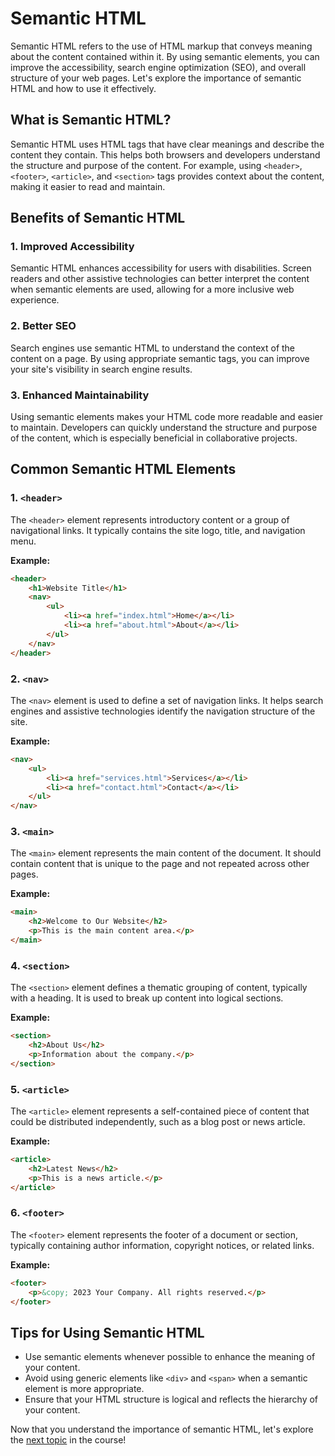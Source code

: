 # Semantic HTML

Semantic HTML refers to the use of HTML markup that conveys meaning about the content contained within it. By using semantic elements, you can improve the accessibility, search engine optimization (SEO), and overall structure of your web pages. Let's explore the importance of semantic HTML and how to use it effectively.

## What is Semantic HTML?

Semantic HTML uses HTML tags that have clear meanings and describe the content they contain. This helps both browsers and developers understand the structure and purpose of the content. For example, using `<header>`, `<footer>`, `<article>`, and `<section>` tags provides context about the content, making it easier to read and maintain.

## Benefits of Semantic HTML

### 1. Improved Accessibility
Semantic HTML enhances accessibility for users with disabilities. Screen readers and other assistive technologies can better interpret the content when semantic elements are used, allowing for a more inclusive web experience.

### 2. Better SEO
Search engines use semantic HTML to understand the context of the content on a page. By using appropriate semantic tags, you can improve your site's visibility in search engine results.

### 3. Enhanced Maintainability
Using semantic elements makes your HTML code more readable and easier to maintain. Developers can quickly understand the structure and purpose of the content, which is especially beneficial in collaborative projects.

## Common Semantic HTML Elements

### 1. `<header>`
The `<header>` element represents introductory content or a group of navigational links. It typically contains the site logo, title, and navigation menu.

**Example:**

```html
<header>
    <h1>Website Title</h1>
    <nav>
        <ul>
            <li><a href="index.html">Home</a></li>
            <li><a href="about.html">About</a></li>
        </ul>
    </nav>
</header>
```

### 2. `<nav>`
The `<nav>` element is used to define a set of navigation links. It helps search engines and assistive technologies identify the navigation structure of the site.

**Example:**

```html
<nav>
    <ul>
        <li><a href="services.html">Services</a></li>
        <li><a href="contact.html">Contact</a></li>
    </ul>
</nav>
```

### 3. `<main>`
The `<main>` element represents the main content of the document. It should contain content that is unique to the page and not repeated across other pages.

**Example:**

```html
<main>
    <h2>Welcome to Our Website</h2>
    <p>This is the main content area.</p>
</main>
```

### 4. `<section>`
The `<section>` element defines a thematic grouping of content, typically with a heading. It is used to break up content into logical sections.

**Example:**

```html
<section>
    <h2>About Us</h2>
    <p>Information about the company.</p>
</section>
```

### 5. `<article>`
The `<article>` element represents a self-contained piece of content that could be distributed independently, such as a blog post or news article.

**Example:**

```html
<article>
    <h2>Latest News</h2>
    <p>This is a news article.</p>
</article>
```

### 6. `<footer>`
The `<footer>` element represents the footer of a document or section, typically containing author information, copyright notices, or related links.

**Example:**

```html
<footer>
    <p>&copy; 2023 Your Company. All rights reserved.</p>
</footer>
```

## Tips for Using Semantic HTML
- Use semantic elements whenever possible to enhance the meaning of your content.
- Avoid using generic elements like `<div>` and `<span>` when a semantic element is more appropriate.
- Ensure that your HTML structure is logical and reflects the hierarchy of your content.

Now that you understand the importance of semantic HTML, let's explore the [next topic](09_html5_features.md) in the course!
